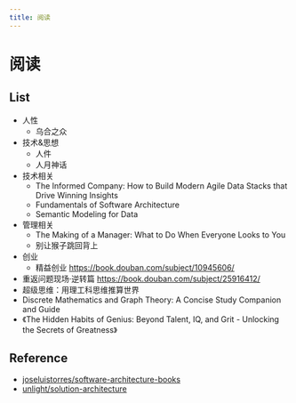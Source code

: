 ```yaml
---
title: 阅读
---
```


# 阅读

## List

- 人性
  - 乌合之众
- 技术&思想
  - 人件
  - 人月神话
- 技术相关
  - The Informed Company: How to Build Modern Agile Data Stacks that Drive Winning Insights
  - Fundamentals of Software Architecture
  - Semantic Modeling for Data
- 管理相关
  - The Making of a Manager: What to Do When Everyone Looks to You
  - 别让猴子跳回背上
- 创业
  - 精益创业 https://book.douban.com/subject/10945606/
- 重返问题现场·逆转篇 https://book.douban.com/subject/25916412/
- 超级思维：用理工科思维推算世界
- Discrete Mathematics and Graph Theory: A Concise Study Companion and Guide
- 《The Hidden Habits of Genius: Beyond Talent, IQ, and Grit - Unlocking the Secrets of Greatness》

## Reference

- [joseluistorres/software-architecture-books](https://github.com/joseluistorres/software-architecture-books)
- [unlight/solution-architecture](https://github.com/unlight/solution-architecture)

